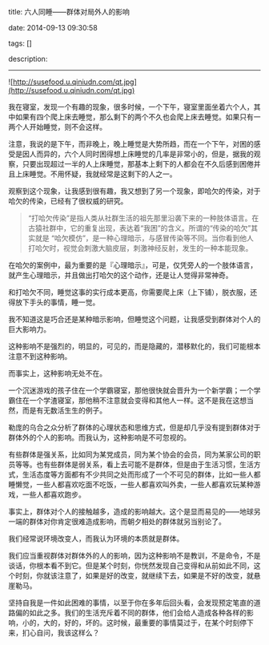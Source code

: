 title: 六人同睡——群体对局外人的影响

date: 2014-09-13 09:30:58

tags: []

description: 

---
![http://susefood.u.qiniudn.com/qt.jpg](http://susefood.u.qiniudn.com/qt.jpg)

我在寝室，发现一个有趣的现象，很多时候，一个下午，寝室里面坐着六个人，其中如果有四个爬上床去睡觉，那么剩下的两个不久也会爬上床去睡觉。如果只有一两个人开始睡觉，则不会这样。

注意，我说的是下午，而非晚上，晚上睡觉是大势所趋，而在一个下午，对困的感受是因人而异的，六个人同时困得想上床睡觉的几率是非常小的，但是，据我的观察，只要出现超过一半的人上床睡觉，那基本上剩下的人都会在不久后感到困倦并且上床睡觉。不用怀疑，我就经常是这剩下的人之一。

观察到这个现象，让我感到很有趣，我又想到了另一个现象，即哈欠的传染，对于哈欠的传染，已经有了很权威的研究。

> “打哈欠传染”是指人类从社群生活的祖先那里沿袭下来的一种肢体语言。在古猿社群中，它的重复出现，表达着“我困”的含义。所谓的“传染的哈欠”其实就是 “哈欠模仿”，是一种心理暗示，与感冒传染等不同。当你看到他人打哈欠时，视觉会刺激大脑皮层，刺激神经反射，发生的一种本能现象。

在哈欠的案例中，最为重要的是『心理暗示』，可是，仅凭旁人的一个肢体语言，就产生心理暗示，并且做出打哈欠的这个动作，还是让人觉得非常神奇。

和打哈欠不同，睡觉这事的实行成本更高，你需要爬上床（上下铺），脱衣服，还得放下手头的事情，睡一觉。

我不知道这是巧合还是某种暗示影响，但睡觉这个问题，让我感受到群体对个人的巨大影响力。

这种影响不是强烈的，明显的，可见的，而是隐藏的，潜移默化的，我们可能根本注意不到这种影响。

而事实上，这种影响无处不在。

一个沉迷游戏的孩子住在一个学霸寝室，那他很快就会晋升为一个新学霸；一个学霸住在一个学渣寝室，那他稍不注意就会变得和其他人一样。这不是我在这想当然，而是有无数活生生的例子。

勒庞的乌合之众分析了群体的心理状态和思维方式，但是却几乎没有提到群体对于群体外的个人的影响。而我认为，这种影响是不可忽视的。

有些群体是强关系，比如同为某党成员，同为某个协会的会员，同为某家公司的职员等等。也有些群体是弱关系，看上去可能不是群体，但是由于生活习惯，生活方式，生活态度等方面都有不少共同之处而形成了一个不可见的群体，比如一些人都睡懒觉，一些人都喜欢吃面不吃饭，一些人都喜欢叫外卖，一些人都喜欢玩某种游戏，一些人都喜欢跑步。

事实上，群体对个人的接触越多，造成的影响越大。这个是显而易见的——地球另一端的群体对你肯定很难造成影响，而朝夕相处的群体就另当别论了。

我们经常说环境改变人，而我认为环境的本质就是群体。

我们应当重视群体对群体外的人的影响，因为这种影响不是教训，不是命令，不是谈话，你根本看不到它。但是某个时刻，你恍然发现自己变得和从前如此不同，这个时刻，你就该注意了，如果是好的改变，就继续下去，如果是不好的改变，就悬崖勒马。

坚持自我是一件如此困难的事情，以至于你在多年后回头看，会发现预定笔直的道路偏的如此之多。我们的生活充斥着不同的群体，他们会给人造成各种各样的影响，小的，大的，好的，坏的。这时候，最重要的事情莫过于，在某个时刻停下来，扪心自问，我该这样么？

 

 

 
